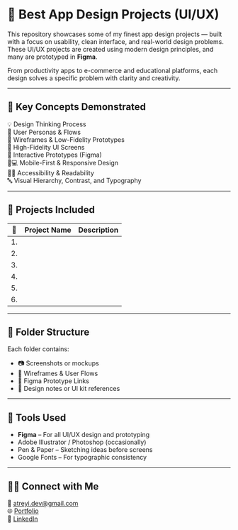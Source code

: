 # 📱 Best App Design Projects (UI/UX)

This repository showcases some of my finest app design projects — built with a focus on usability, clean interface, and real-world design problems. These UI/UX projects are created using modern design principles, and many are prototyped in **Figma**.

From productivity apps to e-commerce and educational platforms, each design solves a specific problem with clarity and creativity.

---

## 🧠 Key Concepts Demonstrated

💡 Design Thinking Process  
👤 User Personas & Flows  
📝 Wireframes & Low-Fidelity Prototypes  
🎨 High-Fidelity UI Screens  
🔁 Interactive Prototypes (Figma)  
📱💻 Mobile-First & Responsive Design  
🧑‍🦯 Accessibility & Readability  
🔤 Visual Hierarchy, Contrast, and Typography  

---

## 📂 Projects Included

| 🔢 | Project Name | Description |
|----|--------------|-------------|
| 1. |    |    |
| 2. |    |    |
| 3. |    |    |
| 4. |    |    |
| 5. |    |    |
| 6. |    |    |

---

## 📁 Folder Structure


Each folder contains:
- 📷 Screenshots or mockups  
- 📝 Wireframes & User Flows  
- 🔗 Figma Prototype Links  
- 📄 Design notes or UI kit references  

---

## 🎨 Tools Used

- **Figma** – For all UI/UX design and prototyping  
- Adobe Illustrator / Photoshop (occasionally)  
- Pen & Paper – Sketching ideas before screens  
- Google Fonts – For typographic consistency  

---

## 🙋‍♀️ Connect with Me

📧 [atreyi.dev@gmail.com](mailto:atreyi.dev@gmail.com)  
🌐 [Portfolio](https://atreyibiswas.dev)  
🔗 [LinkedIn](https://linkedin.com/in/atreyibiswas)




